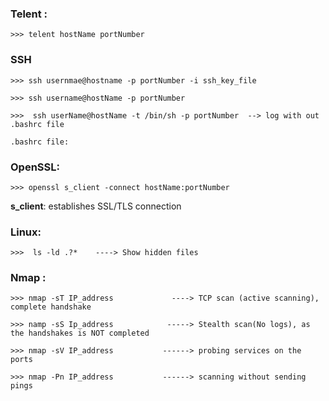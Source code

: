 
### Telent :

    >>> telent hostName portNumber






### SSH

    >>> ssh usernmae@hostname -p portNumber -i ssh_key_file
    
    >>> ssh username@hostName -p portNumber 
    
    >>>  ssh userName@hostName -t /bin/sh -p portNumber  --> log with out .bashrc file
    
    .bashrc file: 
    
    
    
    
### OpenSSL:

    >>> openssl s_client -connect hostName:portNumber
    
    
__s_client__: establishes SSL/TLS connection



### Linux:
 
    >>>  ls -ld .?*    ----> Show hidden files 


### Nmap :

    >>> nmap -sT IP_address             ----> TCP scan (active scanning), complete handshake
    
    >>> namp -sS Ip_address            -----> Stealth scan(No logs), as the handshakes is NOT completed 
    
    >>> nmap -sV IP_address           ------> probing services on the ports
    
    >>> nmap -Pn IP_address           ------> scanning without sending pings 
    
